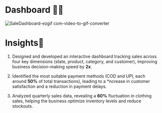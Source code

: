 # Dashboard 🧑‍💻
![SaleDashboard-ezgif com-video-to-gif-converter](https://github.com/user-attachments/assets/7e36588f-a4bb-4d39-9af8-b1a725789c68)
# Insights📝
1. Designed and developed an interactive dashboard tracking sales across four key dimensions (state, product, category, and customer), improving business decision-making speed by **2x**.

2. Identified the most suitable payment methods (COD and UPI, each around **50%** of total transactions), leading to a *ncrease in customer satisfaction and a reduction in payment delays.

3. Analyzed quarterly sales data, revealing a **60%** fluctuation in clothing sales, helping the business optimize inventory levels and reduce stockouts.


